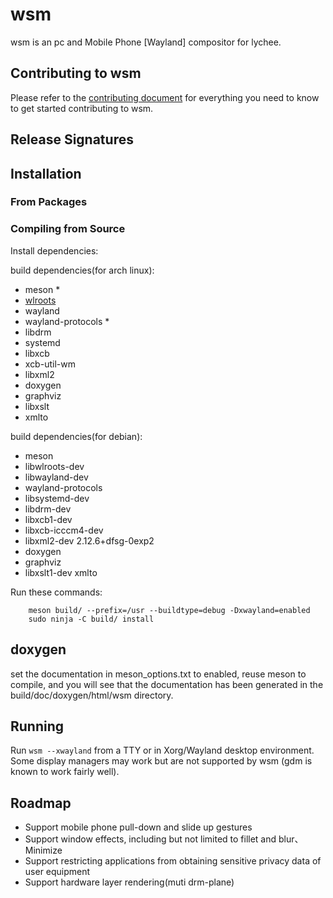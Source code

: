 # wsm
wsm is an pc and Mobile Phone [Wayland] compositor for lychee.

## Contributing to wsm

Please refer to the [contributing document](CONTRIBUTING.md) for everything you need to know to get started contributing to wsm.

## Release Signatures

## Installation

### From Packages

### Compiling from Source
Install dependencies:

build dependencies(for arch linux):
* meson \*
* [wlroots]
* wayland
* wayland-protocols \*
* libdrm
* systemd
* libxcb
* xcb-util-wm
* libxml2
* doxygen
* graphviz
* libxslt
* xmlto

build dependencies(for debian):
* meson 
* libwlroots-dev 
* libwayland-dev
* wayland-protocols
* libsystemd-dev
* libdrm-dev
* libxcb1-dev
* libxcb-icccm4-dev
* libxml2-dev 2.12.6+dfsg-0exp2
* doxygen
* graphviz
* libxslt1-dev xmlto

Run these commands:
```shell
    meson build/ --prefix=/usr --buildtype=debug -Dxwayland=enabled
    sudo ninja -C build/ install
```

## doxygen
set the documentation in meson_options.txt to enabled, reuse meson to compile, and you will see that the documentation has been generated in the build/doc/doxygen/html/wsm directory.

## Running
Run `wsm --xwayland` from a TTY or in Xorg/Wayland desktop environment. Some display managers may work but are not supported by wsm (gdm is known to work fairly well).

## Roadmap
* Support mobile phone pull-down and slide up gestures
* Support window effects, including but not limited to fillet and blur、Minimize 
* Support restricting applications from obtaining sensitive privacy data of user equipment
* Support hardware layer rendering(muti drm-plane)

[wlroots]: https://gitlab.freedesktop.org/wlroots/wlroots
